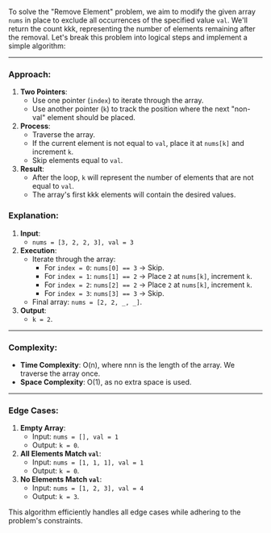 To solve the "Remove Element" problem, we aim to modify the given array `nums` in place to exclude all occurrences of the specified value `val`. We'll return the count kkk, representing the number of elements remaining after the removal. Let's break this problem into logical steps and implement a simple algorithm:

* * * * *

### Approach:

1.  **Two Pointers**:
    -   Use one pointer (`index`) to iterate through the array.
    -   Use another pointer (`k`) to track the position where the next "non-val" element should be placed.
2.  **Process**:
    -   Traverse the array.
    -   If the current element is not equal to `val`, place it at `nums[k]` and increment `k`.
    -   Skip elements equal to `val`.
3.  **Result**:
    -   After the loop, `k` will represent the number of elements that are not equal to `val`.
    -   The array's first kkk elements will contain the desired values.

### Explanation:

1.  **Input**:
    -   `nums = [3, 2, 2, 3], val = 3`
2.  **Execution**:
    -   Iterate through the array:
        -   For `index = 0`: `nums[0] == 3` → Skip.
        -   For `index = 1`: `nums[1] == 2` → Place `2` at `nums[k]`, increment `k`.
        -   For `index = 2`: `nums[2] == 2` → Place `2` at `nums[k]`, increment `k`.
        -   For `index = 3`: `nums[3] == 3` → Skip.
    -   Final array: `nums = [2, 2, _, _]`.
3.  **Output**:
    -   `k = 2`.

* * * * *

### Complexity:

-   **Time Complexity**: O(n), where nnn is the length of the array. We traverse the array once.
-   **Space Complexity**: O(1), as no extra space is used.

* * * * *

### Edge Cases:

1.  **Empty Array**:
    -   Input: `nums = [], val = 1`
    -   Output: `k = 0`.
2.  **All Elements Match `val`**:
    -   Input: `nums = [1, 1, 1], val = 1`
    -   Output: `k = 0`.
3.  **No Elements Match `val`**:
    -   Input: `nums = [1, 2, 3], val = 4`
    -   Output: `k = 3`.

This algorithm efficiently handles all edge cases while adhering to the problem's constraints.